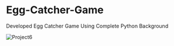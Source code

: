 # Egg-Catcher-Game

Developed Egg Catcher Game Using Complete Python Background

![Project6](https://user-images.githubusercontent.com/73248098/151546333-25cd5fd0-6334-4537-8669-57efbb89509b.png)

